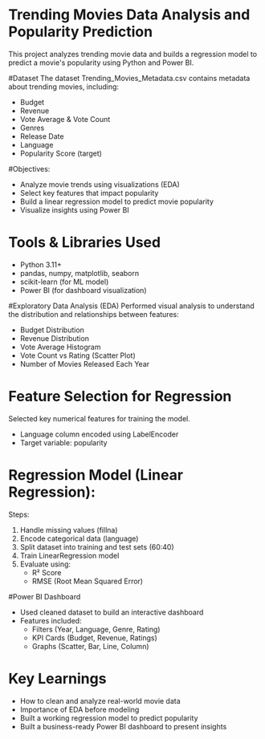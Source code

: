# Trending Movies Data Analysis and Popularity Prediction

This project analyzes trending movie data and builds a regression model to predict a movie's popularity using Python and Power BI.

#Dataset
The dataset Trending_Movies_Metadata.csv contains metadata about trending movies, including:

* Budget
* Revenue
* Vote Average & Vote Count
* Genres
* Release Date
* Language
* Popularity Score (target)

#Objectives:
* Analyze movie trends using visualizations (EDA)
* Select key features that impact popularity
* Build a linear regression model to predict movie popularity
* Visualize insights using Power BI

# Tools & Libraries Used
* Python 3.11+
* pandas, numpy, matplotlib, seaborn
* scikit-learn (for ML model)
* Power BI (for dashboard visualization)

#Exploratory Data Analysis (EDA)
Performed visual analysis to understand the distribution and relationships between features:
* Budget Distribution
* Revenue Distribution
* Vote Average Histogram
* Vote Count vs Rating (Scatter Plot)
* Number of Movies Released Each Year

# Feature Selection for Regression
Selected key numerical features for training the model.
* Language column encoded using LabelEncoder
* Target variable: popularity

# Regression Model (Linear Regression):
Steps:
1. Handle missing values (fillna)
2. Encode categorical data (language)
3. Split dataset into training and test sets (60:40)
4. Train LinearRegression model
5. Evaluate using:
   * R² Score
   * RMSE (Root Mean Squared Error)

#Power BI Dashboard 
* Used cleaned dataset to build an interactive dashboard
* Features included:
  * Filters (Year, Language, Genre, Rating)
  * KPI Cards (Budget, Revenue, Ratings)
  * Graphs (Scatter, Bar, Line, Column)

# Key Learnings
* How to clean and analyze real-world movie data
* Importance of EDA before modeling
* Built a working regression model to predict popularity
* Built a business-ready Power BI dashboard to present insights
